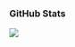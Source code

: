  ### GitHub Stats
  
 <img align="center" src="https://github-readme-stats.vercel.app/api/top-langs/?username=jsfsarkis&layout=compact&theme=radical" /> 

 
